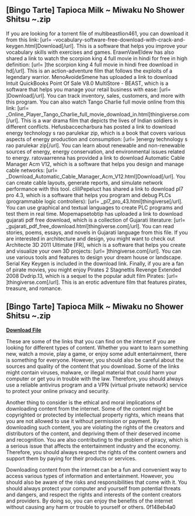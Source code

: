 ## [Bingo Tarte] Tapioca Milk ~ Miwaku No Shower Shitsu ~.zip

  
If you are looking for a torrent file of multibeastlion461, you can download it from this link: [url= -vocabulary-software-free-download-with-crack-and-keygen.html]Download[/url]. This is a software that helps you improve your vocabulary skills with exercises and games. ErawnVawEldew has also shared a link to watch the scorpion king 4 full movie in hindi for free in high definition: [url= ]the scorpion king 4 full movie in hindi free download in hd[/url]. This is an action-adventure film that follows the exploits of a legendary warrior. MenoAvoideSmene has uploaded a link to download Intuit QuickBooks Point Of Sale V8.0 MultiStore - BEAST, which is a software that helps you manage your retail business with ease: [url= ]Download[/url]. You can track inventory, sales, customers, and more with this program. You can also watch Tango Charlie full movie online from this link: [url= \_Online\_Player\_Tango\_Charlie\_full\_movie\_download\_in.html]thingiverse.com[/url]. This is a war drama film that depicts the lives of Indian soldiers in different conflicts. Hefusbaccecharbura has posted a link to download energy technology s rao parulekar zip, which is a book that covers various aspects of energy production and consumption: [url= ]energy technology s rao parulekar zip[/url]. You can learn about renewable and non-renewable sources of energy, energy conservation, and environmental issues related to energy. ratovaarrenna has provided a link to download Automatic Cable Manager Acm V12, which is a software that helps you design and manage cable networks: [url= \_Download\_Automatic\_Cable\_Manager\_Acm\_V12.html]Download[/url]. You can create cable layouts, generate reports, and simulate network performance with this tool. cliliPepeluct has shared a link to download pl7 pro 4.3, which is a software that helps you program and debug PLCs (programmable logic controllers): [url= \_pl7\_pro\_43.html]thingiverse[/url]. You can use graphical and textual languages to create PLC programs and test them in real time. Mopemapsetobtip has uploaded a link to download gujarati pdf free download, which is a collection of Gujarati literature: [url= \_gujarati\_pdf\_free\_download.html]thingiverse.com[/url]. You can read stories, poems, essays, and novels in Gujarati language from this file. If you are interested in architecture and design, you might want to check out Architecte 3D 2011 Ultimate [FR], which is a software that helps you create and visualize your own 3D projects: [url= ]thingiverse.com[/url]. You can use various tools and features to design your dream house or landscape. Serial Key Keygen is included in the download link. Finally, if you are a fan of pirate movies, you might enjoy Pirates 2 Stagnettis Revenge Extended 2008 Dvdrip.13, which is a sequel to the popular adult film Pirates: [url= ]thingiverse.com[/url]. This is an erotic adventure film that features pirates, treasure, and romance.
 
## [Bingo Tarte] Tapioca Milk ~ Miwaku no Shower Shitsu ~.zip


[**Download File**](https://www.google.com/url?q=https%3A%2F%2Furloso.com%2F2tKQ0n&sa=D&sntz=1&usg=AOvVaw2t2rMiZKVMZjTACAMCd3FJ)

  
These are some of the links that you can find on the internet if you are looking for different types of content. Whether you want to learn something new, watch a movie, play a game, or enjoy some adult entertainment, there is something for everyone. However, you should also be careful about the sources and quality of the content that you download. Some of the links might contain viruses, malware, or illegal material that could harm your computer or get you in trouble with the law. Therefore, you should always use a reliable antivirus program and a VPN (virtual private network) service to protect your online privacy and security.
  
Another thing to consider is the ethical and moral implications of downloading content from the internet. Some of the content might be copyrighted or protected by intellectual property rights, which means that you are not allowed to use it without permission or payment. By downloading such content, you are violating the rights of the creators and distributors of the content, and depriving them of their deserved income and recognition. You are also contributing to the problem of piracy, which is a serious issue that affects the entertainment industry and the economy. Therefore, you should always respect the rights of the content owners and support them by paying for their products or services.
  
Downloading content from the internet can be a fun and convenient way to access various types of information and entertainment. However, you should also be aware of the risks and responsibilities that come with it. You should always protect your computer and yourself from potential threats and dangers, and respect the rights and interests of the content creators and providers. By doing so, you can enjoy the benefits of the internet without causing any harm or trouble to yourself or others.
 0f148eb4a0
